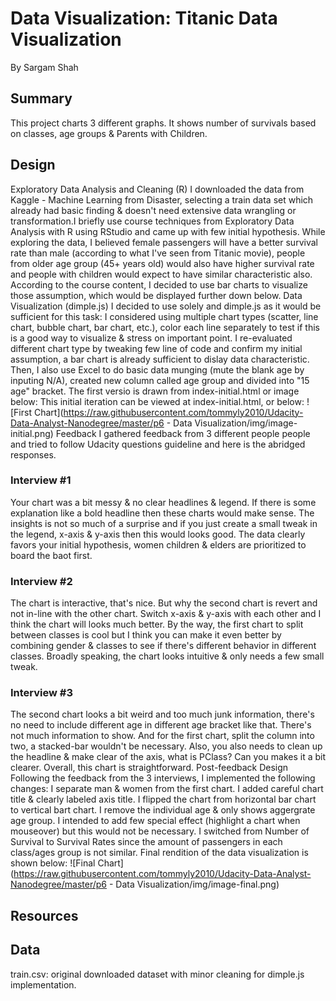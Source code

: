 # Data Visualization: Titanic Data Visualization

By Sargam Shah 

## Summary

This project charts 3 different graphs. It shows number of survivals based on classes, age groups & Parents with Children.

## Design

Exploratory Data Analysis and Cleaning (R)
I downloaded the data from Kaggle - Machine Learning from Disaster, selecting a train data set which already had basic finding & doesn't need extensive data wrangling or transformation.I briefly use course techniques from Exploratory Data Analysis with R using RStudio and came up with few initial hypothesis. While exploring the data, I believed female passengers will have a better survival rate than male (according to what I've seen from Titanic movie), people from older age group (45+ years old) would also have higher survival rate and people with children would expect to have similar characteristic also. According to the course content, I decided to use bar charts to visualize those assumption, which would be displayed further down below.
Data Visualization (dimple.js)
I decided to use solely and dimple.js as it would be sufficient for this task:
I considered using multiple chart types (scatter, line chart, bubble chart, bar chart, etc.), color each line separately to test if this is a good way to visualize & stress on important point. I re-evaluated different chart type by tweaking few line of code and confirm my initial assumption, a bar chart is already sufficient to dislay data characteristic. Then, I also use Excel to do basic data munging (mute the blank age by inputing N/A), created new column called age group and divided into "15 age" bracket. The first versio is drawn from index-initial.html or image below:
This initial iteration can be viewed at index-initial.html, or below:
![First Chart](https://raw.githubusercontent.com/tommyly2010/Udacity-Data-Analyst-Nanodegree/master/p6 - Data Visualization/img/image-initial.png)
Feedback
I gathered feedback from 3 different people people and tried to follow Udacity questions guideline and here is the abridged responses.
### Interview #1

Your chart was a bit messy & no clear headlines & legend. If there is some explanation like a bold headline then these charts would make sense. The insights is not so much of a surprise and if you just create a small tweak in the legend, x-axis & y-axis then this would looks good. The data clearly favors your initial hypothesis, women children & elders are prioritized to board the baot first.
### Interview #2

The chart is interactive, that's nice. But why the second chart is revert and not in-line with the other chart. Switch x-axis & y-axis with each other and I think the chart will looks much better. By the way, the first chart to split between classes is cool but I think you can make it even better by combining gender & classes to see if there's different behavior in different classes. Broadly speaking, the chart looks intuitive & only needs a few small tweak.
### Interview #3

The second chart looks a bit weird and too much junk information, there's no need to include different age in different age bracket like that. There's not much information to show. And for the first chart, split the column into two, a stacked-bar wouldn't be necessary. Also, you also needs to clean up the headline & make clear of the axis, what is PClass? Can you makes it a bit clearer. Overall, this chart is straightforward.
Post-feedback Design
Following the feedback from the 3 interviews, I implemented the following changes:
I separate man & women from the first chart.
I added careful chart title & clearly labeled axis title.
I flipped the chart from horizontal bar chart to vertical bart chart.
I remove the individual age & only shows aggergrate age group.
I intended to add few special effect (highlight a chart when mouseover) but this would not be necessary.
I switched from Number of Survival to Survival Rates since the amount of passengers in each class/ages group is not similar.
Final rendition of the data visualization is shown below:
![Final Chart](https://raw.githubusercontent.com/tommyly2010/Udacity-Data-Analyst-Nanodegree/master/p6 - Data Visualization/img/image-final.png)

## Resources
 

 
## Data

train.csv: original downloaded dataset with minor cleaning for dimple.js implementation.